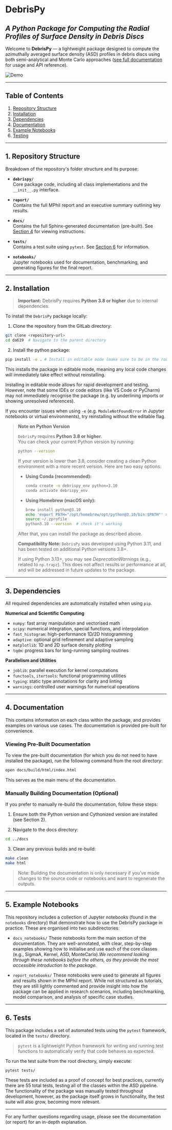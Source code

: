 # **DebrisPy**
## *A Python Package for Computing the Radial Profiles of Surface Density in Debris Discs*

Welcome to **DebrisPy** — a lightweight package designed to compute the azimuthally averaged surface density (ASD) profiles in debris discs using both semi-analytical and Monte Carlo approaches ([see full documentation](#4-documentation) for usage and API reference).

![Demo](assets/demo.gif)

---

## **Table of Contents**

1. [Repository Structure](#1-repository-structure)  
2. [Installation](#2-installation)  
3. [Dependencies](#3-dependencies)  
4. [Documentation](#4-documentation)  
5. [Example Notebooks](#5-example-notebooks)  
6. [Testing](#6-testing)

---

## **1. Repository Structure**

Breakdown of the repository's folder structure and its purpose:

- **`debrispy/`**  
  Core package code, including all class implementations and the `__init__.py` interface.

- **`report/`**  
  Contains the full MPhil report and an executive summary outlining key results.

- **`docs/`**  
  Contains the full Sphinx-generated documentation (pre-built). See [Section 4](#4-documentation) for viewing instructions.

- **`tests/`**  
  Contains a test suite using `pytest`. See [Section 6](#6-testing) for information.

- **`notebooks/`**  
  Jupyter notebooks used for documentation, benchmarking, and generating figures for the final report.

---

## **2. Installation**

> **Important:** DebrisPy requires **Python 3.8 or higher** due to internal dependencies.

To install the `DebrisPy` package locally:

1. Clone the repository from the GitLab directory:


```bash
git clone <repository-url>
cd da619  # Navigate to the parent directory
```

2. Install the python package:


```bash
pip install -e . # Install in editable mode (make sure to be in the root directory)
```

This installs the package in editable mode, meaning any local code changes will immediately take effect without reinstalling. 

Installing in editable mode allows for rapid development and testing. However, note that some IDEs or code editors (like VS Code or PyCharm) may not immediately recognise the package (e.g. by underlining imports or showing unresolved references).

If you encounter issues when using `-e` (e.g. `ModuleNotFoundError` in Jupyter notebooks or virtual environments), try reinstalling without the editable flag.

> **Note on Python Version**
>
> `DebrisPy` requires **Python 3.8 or higher**.  
> You can check your current Python version by running:
>
> ```bash
> python --version
> ```
>
> If your version is lower than 3.8, consider creating a clean Python environment with a more recent version. Here are two easy options:
>
> - **Using Conda (recommended):**
>
>   ```bash
>   conda create -n debrispy_env python=3.10
>   conda activate debrispy_env
>   ```
>
> - **Using Homebrew (macOS only):**
>
>   ```bash
>   brew install python@3.10
>   echo 'export PATH="/opt/homebrew/opt/python@3.10/bin:$PATH"' >> ~/.zprofile
>   source ~/.zprofile
>   python3.10 --version  # check it's working
>   ```
>
> After that, you can install the package as described above.
>
> **Compatibility Note:**
> `DebrisPy` was developed using Python 3.11, and has been tested on additional Python versions 3.8+.
>
> If using Python 3.13+, you may see *DeprecationWarnings* (e.g., related to `np.trapz`). This does not affect results or performance at all, and will be addressed in future updates to the package.


---

## **3. Dependencies**

All required dependencies are automatically installed when using `pip`.

**Numerical and Scientific Computing**

- `numpy`: fast array manipulation and vectorised math
- `scipy`: numerical integration, special functions, and interpolation
- `fast_histogram`: high-performance 1D/2D histogramming
- `adaptive`: optional grid refinement and adaptive sampling
- `matplotlib`: 1D and 2D surface density plotting
- `tqdm`: progress bars for long-running sampling routines

**Parallelism and Utilities**

- `joblib`: parallel execution for kernel computations
- `functools`, `itertools`: functional programming utilities
- `typing`: static type annotations for clarity and linting
- `warnings`: controlled user warnings for numerical operations


---

## **4. Documentation**

This contains information on each class within the package, and provides examples on various use cases. The documentation is provided pre-built for convenience.

### Viewing Pre-Built Documentation

To view the pre-built documentation (for which you do not need to have installed the package),  run the following command from the root directory:

```bash
open docs/build/html/index.html
```

This serves as the main menu of the documentation.

### Manually Building Documentation (Optional)

If you prefer to manually re-build the documentation, follow these steps:

1.	Ensure both the Python version and Cythonized version are installed (see Section 2).

2.	Navigate to the docs directory:

```bash
cd ../docs
```

3. Clean any previous builds and re-build: 

```bash
make clean
make html
```

> Note: Building the documentation is only necessary if you’ve made changes to the source code or notebooks and want to regenerate the outputs.

---

## **5. Example Notebooks**

This repository includes a collection of Jupyter notebooks (found in the `notebooks` directory) that demonstrate how to use the DebrisPy package in practice. These are organised into two subdirectories:

- `docs_notebooks/`
These notebooks form the main section of the documentation. They are well-annotated, with clear, step-by-step examples showing how to initialise and use each of the core classes (e.g., SigmaA, Kernel, ASD, MonteCarlo).*We recommend looking through these notebooks before the others, as they provide the most accessible introduction to the package.*


- `report_notebooks/`
These notebooks were used to generate all figures and results shown in the MPhil report.
While not structured as tutorials, they are still lightly commented and provide insight into how the package can be applied in research scenarios, including benchmarking, model comparison, and analysis of specific case studies.

---

## **6. Tests**

This package includes a set of automated tests using the `pytest` framework, located in the `tests/` directory.

> `pytest` is a lightweight Python framework for writing and running test functions to automatically verify that code behaves as expected.

To run the test suite from the root directory, simply execute:

```bash
pytest tests/
```

These tests are included as a proof of concept for best practices, currently there are 55 total tests, testing all of the classes within the ASD pipeline. The functionality of the package was manually tested throughout development, however, as the package itself grows in functionality, the test suite will also grow, becoming more relevant.

---

For any further questions regarding usage, please see the documentation (or report) for an in-depth explanation.